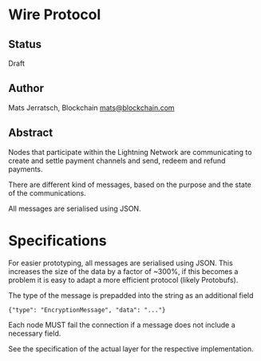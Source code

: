 # Wire Protocol

## Status

Draft

## Author

Mats Jerratsch, Blockchain
mats@blockchain.com

## Abstract

Nodes that participate within the Lightning Network are communicating to create and settle payment channels and send, redeem and refund payments. 

There are different kind of messages, based on the purpose and the state of the communications.

All messages are serialised using JSON. 

# Specifications

For easier prototyping, all messages are serialised using JSON. This increases the size of the data by a factor of ~300%, if this becomes a problem it is easy to adapt a more efficient protocol (likely Protobufs).

The type of the message is prepadded into the string as an additional field

```
{"type": "EncryptionMessage", "data": "..."}
```

Each node MUST fail the connection if a message does not include a necessary field.

See the specification of the actual layer for the respective implementation. 
